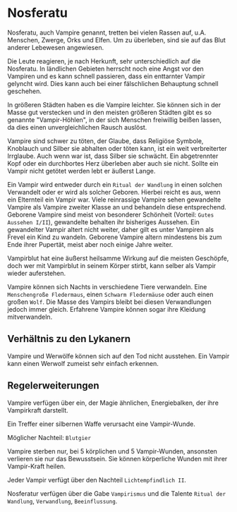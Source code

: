 # Nosferatu

Nosferatu, auch Vampire genannt, tretten bei vielen Rassen auf, u.A. Menschen, Zwerge, Orks und Elfen. Um zu überleben,
sind sie auf das Blut anderer Lebewesen angewiesen.

Die Leute reagieren, je nach Herkunft, sehr unterschiedlich auf die Nosferatu. In ländlichen Gebieten herrscht noch eine
Angst vor den Vampiren und es kann schnell passieren, dass ein enttarnter Vampir gelyncht wird. Dies kann auch bei einer 
fälschlichen Behauptung schnell geschehen.

In größeren Städten haben es die Vampire leichter. Sie können sich in der Masse gut verstecken und in den meisten größeren
Städten gibt es so genannte "Vampir-Höhlen", in der sich Menschen freiwillig beißen lassen, da dies einen unvergleichlichen
Rausch auslöst.

Vampire sind schwer zu töten, der Glaube, dass Religiöse Symbole, Knoblauch und Silber sie abhalten oder töten kann, ist 
ein weit verbreiterter Irrglaube. Auch wenn war ist, dass Silber sie schwächt. Ein abgetrennter Kopf oder ein durchbortes 
Herz überleben aber auch sie nicht. Sollte ein Vampir nicht getötet werden lebt er äußerst Lange.

Ein Vampir wird entweder durch ein `Ritual der Wandlung` in einen solchen Verwandelt oder er wird als solcher Geboren.
Hierbei reicht es aus, wenn ein Elternteil ein Vampir war. Viele reinrassige Vampire sehen gewandelte Vampire als Vampire 
zweiter Klasse an und behandeln diese entsprechend. Geborene Vampire sind meist von besonderer Schönheit (Vorteil: `Gutes Aussehen I/II`),
gewandelte behalten ihr bisheriges Aussehen. Ein gewandelter Vampir altert nicht weiter, daher gilt es unter Vampiren als 
Frevel ein Kind zu wandeln. Geborene Vampire altern mindestens bis zum Ende ihrer Pupertät, meist aber noch einige Jahre weiter.

Vampirblut hat eine äußerst heilsamme Wirkung auf die meisten Geschöpfe, doch wer mit Vampirblut in seinem Körper stirbt,
kann selber als Vampir wieder auferstehen.

Vampire können sich Nachts in verschiedene Tiere verwandeln. Eine `Menschengroße Fledermaus`, einen `Schwarm Fledermäuse`
oder auch einen großen `Wolf`. Die Masse des Vampirs bleibt bei diesen Verwandlungen jedoch immer gleich. Erfahrene Vampire
können sogar ihre Kleidung mitverwandeln.

## Verhältnis zu den Lykanern

Vampire und Werwölfe können sich auf den Tod nicht ausstehen. Ein Vampir kann einen Werwolf zumeist sehr einfach erkennen.

## Regelerweiterungen

Vampire verfügen über ein, der Magie ähnlichen, Energiebalken, der ihre Vampirkraft darstellt.

Ein Treffer einer silbernen Waffe verursacht eine Vampir-Wunde.

Möglicher Nachteil: `Blutgier`

Vampire sterben nur, bei 5 körplichen und 5 Vampir-Wunden, ansonsten verlieren sie nur das Bewusstsein. Sie können körperliche
Wunden mit ihrer Vampir-Kraft heilen.

Jeder Vampir verfügt über den Nachteil `Lichtempfindlich II`.

Nosferatur verfügen über die Gabe `Vampirismus` und die Talente `Ritual der Wandlung`, `Verwandlung`, `Beeinflussung`.
